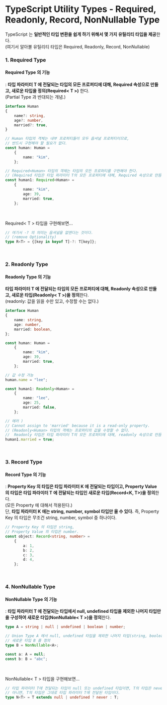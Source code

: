 # TypeScript Utility Types - Required, Readonly, Record, NonNullable Type

TypeScript 는 **일반적인 타입 변환을 쉽게 하기 위해서 몇 가지 유틸리티 타입을 제공**한다.
<br>
(여기서 알아볼 유틸리티 타입은 Required, Readonly, Record, NonNullable)

### 1. Required Type
#### Required Type 의 기능
: **타입 파라미터 T 에 전달되는 타입의 모든 프로퍼티에 대해, Required 속성으로 만들고, 새로운 타입을 정의(Required< T >)** 한다.
<br>
(Partial Type 과 반대되는 개념.)
```ts
interface Human
{
    name?: string,
    age?: number,
    married?: true,
}

// Human 타입의 객체는 내부 프로퍼티들이 모두 옵셔널 프로퍼티이므로,
// 반드시 구현해야 할 필요가 없다.
const human: Human =
    {
        name: "kim",
    };

// Required<Human> 타입의 객체는 타입의 모든 프로퍼티를 구현해야 한다.
// (Required 타입은 타입 파라미터 T의 모든 프로퍼티에 대해, Required 속성으로 만듬.)
const human1: Required<Human> =
    {
        name: "kim",
        age: 39,
        married: true,
    };
```

<br>

Required< T > 타입을 구현해보면...
```ts
// 여기서 -? 의 의미는 옵셔널을 없앤다는 것이다.
// (remove Optionality)
type R<T> = {[key in keyof T]-?: T[key]};
```

<br>

### 2. Readonly Type
#### Readonly Type 의 기능
**타입 파라미터 T 에 전달되는 타입의 모든 프로퍼티에 대해, Readonly 속성으로 만들고, 새로운 타입(Readonly< T >)을 정의**한다.
<br>(readonly: 값을 읽을 수만 있고, 수정할 수는 없다.)
```ts
interface Human
{
    name: string,
    age: number,
    married: boolean,
};

const human: Human =
    {
        name: "kim",
        age: 39,
        married: true,
    };

// 값 수정 가능
human.name = "lee";

const human1: Readonly<Human> =
    {
        name: "lee",
        age: 25,
        married: false,
    };

// 에러 )
// Cannot assign to 'married' because it is a read-only property.
// (Readonly<Human> 타입의 객체는 프로퍼티의 값을 수정할 수 없다.
//  Readonly 타입은 타입 파라미터 T의 모든 프로퍼티에 대해, readonly 속성으로 만듬.)
human1.married = true;
```

<br>

### 3. Record Type
#### Record Type 의 기능
: **Property Key 의 타입은 타입 파라미터 K 에 전달되는 타입이고, Property Value 의 타입은 타입 파라미터 T 에 전달되는 타입인 새로운 타입(Record<K, T>)을 정의**한다.
<br>
(모든 Property 에 대해서 적용된다.)
<br>
단, **타입 파라미터 K 에는 string, number, symbol 타입만 올 수 있다.**
즉, Property Key 의 타입은 무조건 string, number, symbol 중 하나이다.
```ts
// Property Key 의 타입은 string,
// Property Value 의 타입은 number.
const object: Record<string, number> =
    {
        a: 1,
        b: 2,
        c: 3,
        d: 4,
    };
```

<br>

### 4. NonNullable Type
#### NonNullable Type 의 기능
: **타입 파라미터 T 에 전달되는 타입에서 null, undefined 타입을 제외한 나머지 타입만을 구성하여 새로운 타입(NonNullable< T >)을 정의**한다.
```ts
type A = string | null | undefined | boolean | number;

// Union Type A 에서 null, undefined 타입을 제외한 나머지 타입(string, boolean, number)만을 구성하여
// 새로운 타입 B 를 정의
type B = NonNullable<A>;

const a: A = null;
const b: B = "abc";
```

<br>

NonNullable< T > 타입을 구현해보면...
```ts
// 타입 파라미터 T에 전달되는 타입이 null 또는 undefined 타입이면, T의 타입은 never 이고,
// 아니면, T의 타입은 그대로 타입 파라미터 T에 전달된 타입이다.
type N<T> = T extends null | undefined ? never : T;
```